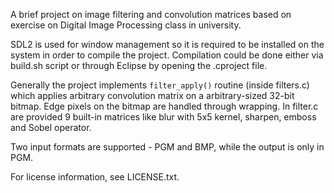 A brief project on image filtering and convolution matrices based on exercise on Digital Image Processing class in university.

SDL2 is used for window management so it is required to be installed on the system in order to compile the project. Compilation could be done either via build.sh script or through Eclipse by opening the .cproject file.

Generally the project implements `filter_apply()` routine (inside filters.c) which applies arbitrary convolution matrix on a arbitrary-sized 32-bit bitmap. Edge pixels on the bitmap are handled through wrapping. 
In filter.c are provided 9 built-in matrices like blur with 5x5 kernel, sharpen, emboss and Sobel operator.

Two input formats are supported - PGM and BMP, while the output is only in PGM.

For license information, see LICENSE.txt.